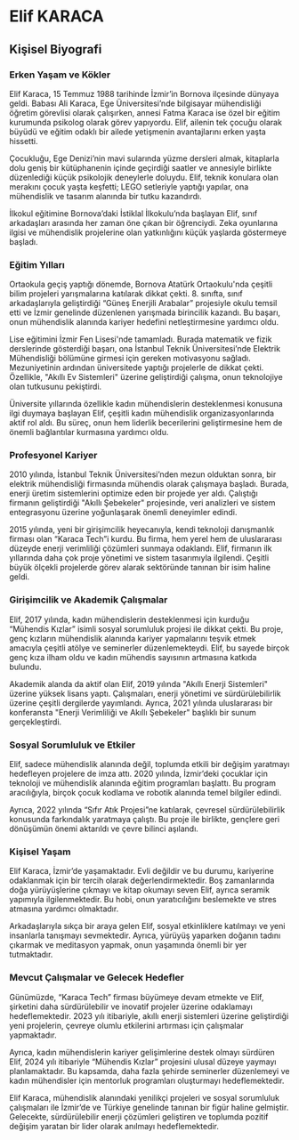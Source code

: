 # Elif KARACA

## Kişisel Biyografi

### Erken Yaşam ve Kökler

Elif Karaca, 15 Temmuz 1988 tarihinde İzmir’in Bornova ilçesinde dünyaya geldi. Babası Ali Karaca, Ege Üniversitesi’nde bilgisayar mühendisliği öğretim görevlisi olarak çalışırken, annesi Fatma Karaca ise özel bir eğitim kurumunda psikolog olarak görev yapıyordu. Elif, ailenin tek çocuğu olarak büyüdü ve eğitim odaklı bir ailede yetişmenin avantajlarını erken yaşta hissetti.

Çocukluğu, Ege Denizi’nin mavi sularında yüzme dersleri almak, kitaplarla dolu geniş bir kütüphanenin içinde geçirdiği saatler ve annesiyle birlikte düzenlediği küçük psikolojik deneylerle doluydu. Elif, teknik konulara olan merakını çocuk yaşta keşfetti; LEGO setleriyle yaptığı yapılar, ona mühendislik ve tasarım alanında bir tutku kazandırdı.

İlkokul eğitimine Bornova’daki İstiklal İlkokulu’nda başlayan Elif, sınıf arkadaşları arasında her zaman öne çıkan bir öğrenciydi. Zeka oyunlarına ilgisi ve mühendislik projelerine olan yatkınlığını küçük yaşlarda göstermeye başladı.

### Eğitim Yılları

Ortaokula geçiş yaptığı dönemde, Bornova Atatürk Ortaokulu'nda çeşitli bilim projeleri yarışmalarına katılarak dikkat çekti. 8. sınıfta, sınıf arkadaşlarıyla geliştirdiği “Güneş Enerjili Arabalar” projesiyle okulu temsil etti ve İzmir genelinde düzenlenen yarışmada birincilik kazandı. Bu başarı, onun mühendislik alanında kariyer hedefini netleştirmesine yardımcı oldu.

Lise eğitimini İzmir Fen Lisesi'nde tamamladı. Burada matematik ve fizik derslerinde gösterdiği başarı, ona İstanbul Teknik Üniversitesi’nde Elektrik Mühendisliği bölümüne girmesi için gereken motivasyonu sağladı. Mezuniyetinin ardından üniversitede yaptığı projelerle de dikkat çekti. Özellikle, "Akıllı Ev Sistemleri" üzerine geliştirdiği çalışma, onun teknolojiye olan tutkusunu pekiştirdi.

Üniversite yıllarında özellikle kadın mühendislerin desteklenmesi konusuna ilgi duymaya başlayan Elif, çeşitli kadın mühendislik organizasyonlarında aktif rol aldı. Bu süreç, onun hem liderlik becerilerini geliştirmesine hem de önemli bağlantılar kurmasına yardımcı oldu.

### Profesyonel Kariyer

2010 yılında, İstanbul Teknik Üniversitesi’nden mezun olduktan sonra, bir elektrik mühendisliği firmasında mühendis olarak çalışmaya başladı. Burada, enerji üretim sistemlerini optimize eden bir projede yer aldı. Çalıştığı firmanın geliştirdiği "Akıllı Şebekeler" projesinde, veri analizleri ve sistem entegrasyonu üzerine yoğunlaşarak önemli deneyimler edindi.

2015 yılında, yeni bir girişimcilik heyecanıyla, kendi teknoloji danışmanlık firması olan “Karaca Tech”i kurdu. Bu firma, hem yerel hem de uluslararası düzeyde enerji verimliliği çözümleri sunmaya odaklandı. Elif, firmanın ilk yıllarında daha çok proje yönetimi ve sistem tasarımıyla ilgilendi. Çeşitli büyük ölçekli projelerde görev alarak sektöründe tanınan bir isim haline geldi.

### Girişimcilik ve Akademik Çalışmalar

Elif, 2017 yılında, kadın mühendislerin desteklenmesi için kurduğu “Mühendis Kızlar” isimli sosyal sorumluluk projesi ile dikkat çekti. Bu proje, genç kızların mühendislik alanında kariyer yapmalarını teşvik etmek amacıyla çeşitli atölye ve seminerler düzenlemekteydi. Elif, bu sayede birçok genç kıza ilham oldu ve kadın mühendis sayısının artmasına katkıda bulundu.

Akademik alanda da aktif olan Elif, 2019 yılında "Akıllı Enerji Sistemleri" üzerine yüksek lisans yaptı. Çalışmaları, enerji yönetimi ve sürdürülebilirlik üzerine çeşitli dergilerde yayımlandı. Ayrıca, 2021 yılında uluslararası bir konferansta "Enerji Verimliliği ve Akıllı Şebekeler" başlıklı bir sunum gerçekleştirdi.

### Sosyal Sorumluluk ve Etkiler

Elif, sadece mühendislik alanında değil, toplumda etkili bir değişim yaratmayı hedefleyen projelere de imza attı. 2020 yılında, İzmir’deki çocuklar için teknoloji ve mühendislik alanında eğitim programları başlattı. Bu program aracılığıyla, birçok çocuk kodlama ve robotik alanında temel bilgiler edindi.

Ayrıca, 2022 yılında “Sıfır Atık Projesi”ne katılarak, çevresel sürdürülebilirlik konusunda farkındalık yaratmaya çalıştı. Bu proje ile birlikte, gençlere geri dönüşümün önemi aktarıldı ve çevre bilinci aşılandı.

### Kişisel Yaşam

Elif Karaca, İzmir’de yaşamaktadır. Evli değildir ve bu durumu, kariyerine odaklanmak için bir tercih olarak değerlendirmektedir. Boş zamanlarında doğa yürüyüşlerine çıkmayı ve kitap okumayı seven Elif, ayrıca seramik yapımıyla ilgilenmektedir. Bu hobi, onun yaratıcılığını beslemekte ve stres atmasına yardımcı olmaktadır.

Arkadaşlarıyla sıkça bir araya gelen Elif, sosyal etkinliklere katılmayı ve yeni insanlarla tanışmayı sevmektedir. Ayrıca, yürüyüş yaparken doğanın tadını çıkarmak ve meditasyon yapmak, onun yaşamında önemli bir yer tutmaktadır.

### Mevcut Çalışmalar ve Gelecek Hedefler

Günümüzde, “Karaca Tech” firması büyümeye devam etmekte ve Elif, şirketini daha sürdürülebilir ve inovatif projeler üzerine odaklamayı hedeflemektedir. 2023 yılı itibariyle, akıllı enerji sistemleri üzerine geliştirdiği yeni projelerin, çevreye olumlu etkilerini artırması için çalışmalar yapmaktadır.

Ayrıca, kadın mühendislerin kariyer gelişimlerine destek olmayı sürdüren Elif, 2024 yılı itibariyle “Mühendis Kızlar” projesini ulusal düzeye yaymayı planlamaktadır. Bu kapsamda, daha fazla şehirde seminerler düzenlemeyi ve kadın mühendisler için mentorluk programları oluşturmayı hedeflemektedir.

Elif Karaca, mühendislik alanındaki yenilikçi projeleri ve sosyal sorumluluk çalışmaları ile İzmir’de ve Türkiye genelinde tanınan bir figür haline gelmiştir. Gelecekte, sürdürülebilir enerji çözümleri geliştiren ve toplumda pozitif değişim yaratan bir lider olarak anılmayı hedeflemektedir.